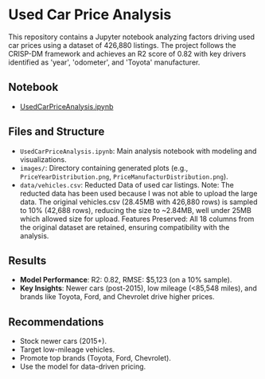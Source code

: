 # Used Car Price Analysis

This repository contains a Jupyter notebook analyzing factors driving used car prices using a dataset of 426,880 listings. The project follows the CRISP-DM framework and achieves an R2 score of 0.82 with key drivers identified as 'year', 'odometer', and 'Toyota' manufacturer.

## Notebook
- [UsedCarPriceAnalysis.ipynb](https://github.com/Faranakysf/UsedCarDealership/blob/ef4951897eea16222b222bf75ade49d68a9f37bb/Car_Dealershp%20Case.ipynb)

## Files and Structure
- `UsedCarPriceAnalysis.ipynb`: Main analysis notebook with modeling and visualizations.
- `images/`: Directory containing generated plots (e.g., `PriceYearDistribution.png`, `PriceManufacturDistribution.png`).
- `data/vehicles.csv`: Reducted Data of used car listings. Note: The reducted data has been used because I was not able to upload the large data. The original vehicles.csv (28.45MB with 426,880 rows) is sampled to 10% (42,688 rows), reducing the size to ~2.84MB, well under 25MB which allowed size for upload. Features Preserved: All 18 columns from the original dataset are retained, ensuring compatibility with the analysis.

## Results
- **Model Performance**: R2: 0.82, RMSE: $5,123 (on a 10% sample).
- **Key Insights**: Newer cars (post-2015), low mileage (<85,548 miles), and brands like Toyota, Ford, and Chevrolet drive higher prices.

## Recommendations
- Stock newer cars (2015+).
- Target low-mileage vehicles.
- Promote top brands (Toyota, Ford, Chevrolet).
- Use the model for data-driven pricing.
